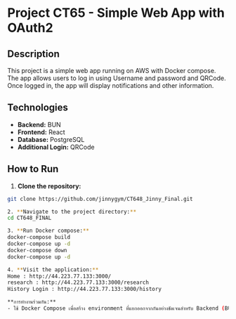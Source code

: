 # Project CT65 - Simple Web App with OAuth2

## Description
This project is a simple web app running on AWS with Docker compose. The app allows users to log in using Username and password and QRCode. Once logged in, the app will display notifications and other information.

## Technologies
- **Backend:** BUN
- **Frontend:** React
- **Database:** PostgreSQL
- **Additional Login:** QRCode

## How to Run
1. **Clone the repository:**
```sh
git clone https://github.com/jinnygym/CT648_Jinny_Final.git

2. **Navigate to the project directory:**
cd CT648_FINAL

3. **Run Docker compose:**
docker-compose build
docker-compose up -d
docker-compose down
docker-compose up -d

4. **Visit the application:**
Home : http://44.223.77.133:3000/
research : http://44.223.77.133:3000/research
History Login : http://44.223.77.133:3000/history

**การทำงานร่วมกัน:**
- ใช้ Docker Compose เพื่อสร้าง environment ที่แยกออกจากกันอย่างชัดเจนสำหรับ Backend (BUN), Frontend (React), และ Database (PostgreSQL) ที่สามารถเริ่มต้นระบบทั้งหมดได้โดยง่าย.

